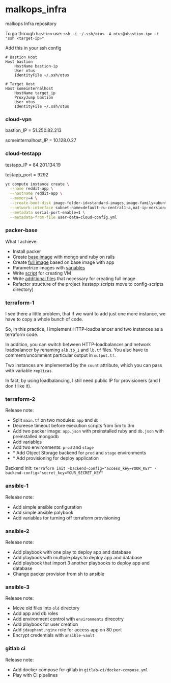 # malkops_infra
malkops Infra repository

To go through `bastion` use: `ssh -i ~/.ssh/otus -A otus@<bastion-ip> -t "ssh <target-ip>"`

Add this in your ssh config
```config
# Bastion Host
Host bastion
    HostName bastion-ip
    User otus
    IdentityFile ~/.ssh/otus

# Target Host
Host someinternalhost
    HostName target_ip
    ProxyJump bastion
    User otus
    IdentityFile ~/.ssh/otus
```

### cloud-vpn

bastion_IP = 51.250.82.213

someinternalhost_IP = 10.128.0.27

### cloud-testapp

testapp_IP = 84.201.134.19

testapp_port = 9292

```bash
yc compute instance create \
  --name reddit-app \
  --hostname reddit-app \
  --memory=4 \
  --create-boot-disk image-folder-id=standard-images,image-family=ubuntu-1604-lts,size=10GB \
  --network-interface subnet-name=default-ru-central1-a,nat-ip-version=ipv4 \
  --metadata serial-port-enable=1 \
  --metadata-from-file user-data=cloud-config.yml
```

### packer-base

What I achieve:
 - Install packer
 - Create [base image](packer/ubuntu16.json) with mongo and ruby on rails
 - Create [full image](packer/immutable.json) based on base image with app
 - Parametrize images with [variables](variables.json.examples)
 - Write [script](create-reddit-vm.sh) for creating VM
 - Write [additional files](packer/files/) that necessary for creating full image
 - Refactor structure of the project (testapp scripts move to config-scripts directory)

### terraform-1

I see there a little problem, that if we want to add just one more instance, we have to copy a whole bunch of code.

So, in this practice, I implement HTTP-loadbalancer and two instances as a terraform code.

In addition, you can switch between HTTP-loadbalancer and network loadbalancer by renaming `alb.tb_1` and `lb.tf` files. You also have to comment/uncomment particular output in `output.tf`.

Two instances are implemented by the `count` attribute, which you can pass with variable `replicas`.

In fact, by using loadbalancing, I still need public IP for provisioners (and I don't like it).

### terraform-2

Release note:
  - Split `main.tf` on two modules: `app` and `db`
  - Decreese timeout before execution scripts from 5m to 3m
  - Add two packer image: `app.json` with preinstalled ruby and `db.json` with preinstalled mongodb
  - Add variables
  - Add two environments: `prod` and `stage`
  - \* Add Object Storage backend for `prod` and `stage` environments
  - \* Add provisioning for deploy application

Backend init: `terraform init -backend-config="access_key=YOUR_KEY" -backend-config="secret_key=YOUR_SECRET_KEY"`

### ansible-1

Release note:
  - Add simple ansible configuration
  - Add simple ansible palybook
  - Add variables for turning off terraform provisioning

### ansible-2

Release note:
  - Add playbook with one play to deploy app and database
  - Add playbook with multiple plays to deploy app and database
  - Add playbook that import 3 another playbooks to deploy app and database
  - Change packer provision from sh to ansible

### ansible-3

Release note:
  - Move old files into `old` directory
  - Add app and db roles
  - Add environment control with `environments` direcotry
  - Add playbook for user creation
  - Add `jdauphant.nginx` role for access app on 80 port
  - Encrypt credentials with `ansible-vault`

### gitlab ci

Release note:
  - Add docker compose for gitlab in `gitlab-ci/docker-compose.yml`
  - Play with CI pipelines
